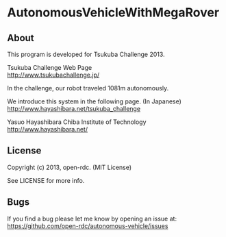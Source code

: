AutonomousVehicleWithMegaRover
==============================

## About

This program is developed for Tsukuba Challenge 2013.

Tsukuba Challenge Web Page<br>
http://www.tsukubachallenge.jp/

In the challenge, our robot traveled 1081m autonomously.

We introduce this system in the following page. (In Japanese)<br>
http://www.hayashibara.net/tsukuba_challenge

Yasuo Hayashibara
Chiba Institute of Technology<br>
http://www.hayashibara.net/

## License

Copyright (c) 2013, open-rdc. (MIT License)

See LICENSE for more info.

## Bugs

If you find a bug please let me know by opening an issue at: https://github.com/open-rdc/autonomous-vehicle/issues
